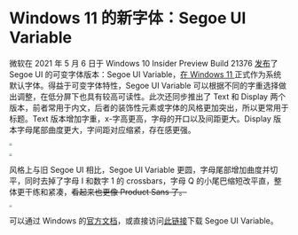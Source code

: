 # Windows 11 的新字体：Segoe UI Variable


微软在 2021 年 5 月 6 日于 Windows 10 Insider Preview Build 21376 [发布](https://blogs.windows.com/windows-insider/2021/05/06/announcing-windows-10-insider-preview-build-21376/)了 Segoe UI 的可变字体版本：Segoe UI Variable，[在 Windows 11 ](https://docs.microsoft.com/en-us/windows/apps/design/signature-experiences/typography)正式作为系统默认字体。得益于可变字体特性，Segoe UI Variable 可以根据不同的字重选择做出调整，在低分屏下也具有较高可读性。此次还同步推出了 Text 和 Display 两个版本，前者常用于内文，后者的装饰性元素或字体的风格更加突出，所以更常用于标题。Text 版本增加字重，x-字高更高，字母的开口以及间距更大。Display 版本字母尾部曲度更大，字间距对应缩紧，存在感更强。

<img src="https://img.fanrongbin.com/segoe-ui-v-vdisplay.webp" style="zoom:30%"></img>

<img src="https://img.fanrongbin.com/segoe-ui-v-vdisplay-2.webp" style="zoom:30%"></img>

风格上与旧 Segoe UI 相比，Segoe UI Variable 更圆，字母尾部增加曲度并切平，同时去掉了字母 I 和数字 1 的 crossbars，字母 Q 的小尾巴缩短改平直，整体更干练和紧凑，~~看起来也更像 Product Sans 了。~~

<img src="https://img.fanrongbin.com/segoe-ui-v-vdisplay-3.webp" style="zoom:30%"></img>

可以通过 Windows 的[官方文档](https://docs.microsoft.com/en-us/windows/apps/design/downloads/#fonts)，或直接访问[此链接](https://aka.ms/SegoeUIVariable)下载 Segoe UI Variable。
